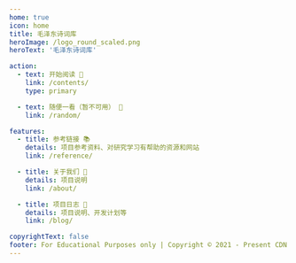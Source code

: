 ```yaml
---
home: true
icon: home
title: 毛泽东诗词库
heroImage: /logo_round_scaled.png
heroText: '毛泽东诗词库'

action:
  - text: 开始阅读 📖
    link: /contents/
    type: primary

  - text: 随便一看（暂不可用） 🎲
    link: /random/

features:
  - title: 参考链接 📚
    details: 项目参考资料、对研究学习有帮助的资源和网站
    link: /reference/

  - title: 关于我们 📄
    details: 项目说明
    link: /about/

  - title: 项目日志 📔
    details: 项目说明、开发计划等
    link: /blog/

copyrightText: false
footer: For Educational Purposes only | Copyright © 2021 - Present CDN
---
```

